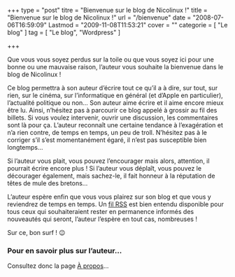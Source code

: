 +++
type = "post"
titre = "Bienvenue sur le blog de Nicolinux !"
title = "Bienvenue sur le blog de Nicolinux !"
url = "/bienvenue"
date = "2008-07-06T16:59:09"
Lastmod = "2009-11-08T11:53:21"
cover = ""
categorie = [ "Le blog" ]
tag = [ "Le blog", "Wordpress" ]

+++

<p>Que vous vous soyez perdus sur la toile ou que vous soyez ici pour une bonne ou une mauvaise raison, l&rsquo;auteur vous souhaite la bienvenue dans le blog de Nicolinux !</p>
<p>Ce blog permettra à son auteur d&rsquo;écrire tout ce qu&rsquo;il a à dire, sur tout, sur rien, sur le cinéma, sur l&rsquo;informatique en général (et d&rsquo;Apple en particulier), l&rsquo;actualité politique ou non&#8230; Son auteur aime écrire et il aime encore mieux être lu. Ainsi, n&rsquo;hésitez pas à parcourir ce blog appelé à grossir au fil des billets. Si vous voulez intervenir, ouvrir une discussion, les commentaires sont là pour ça. L&rsquo;auteur reconnaît une certaine tendance à l&rsquo;exagération et n&rsquo;a rien contre, de temps en temps, un peu de troll. N&rsquo;hésitez pas à le corriger s&rsquo;il s&rsquo;est momentanément égaré, il n&rsquo;est pas susceptible bien longtemps&#8230;</p>
<p>Si l&rsquo;auteur vous plait, vous pouvez l&rsquo;encourager mais alors, attention, il pourrait écrire encore plus ! Si l&rsquo;auteur vous déplaît, vous pouvez le décourager également, mais sachez-le, il fait honneur à la réputation de têtes de mule des bretons&#8230;</p>
<p>L&rsquo;auteur espère enfin que vous vous plairez sur son blog et que vous y reviendrez de temps en temps. Un <a title="Fil RSS du blog" href="http://voiretmanger.fr/feed/" target="_blank">fil RSS</a> est bien entendu disponible pour tous ceux qui souhaiteraient rester en permanence informés des nouveautés qui seront, l&rsquo;auteur l&rsquo;espère en tout cas, nombreuses !</p>
<p>Sur ce, bon surf ! 😉</p>
<h3>Pour en savoir plus sur l&rsquo;auteur&#8230;</h3>
<p>Consultez donc la page <a title="À propos" href="http://voiretmanger.fr/a-propos">À propos</a>&#8230;</p>


